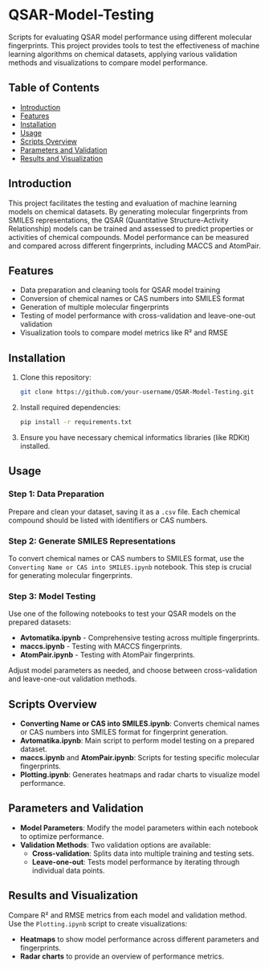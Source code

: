 # QSAR-Model-Testing

Scripts for evaluating QSAR model performance using different molecular fingerprints. This project provides tools to test the effectiveness of machine learning algorithms on chemical datasets, applying various validation methods and visualizations to compare model performance.

## Table of Contents

- [Introduction](#introduction)
- [Features](#features)
- [Installation](#installation)
- [Usage](#usage)
- [Scripts Overview](#scripts-overview)
- [Parameters and Validation](#parameters-and-validation)
- [Results and Visualization](#results-and-visualization)


## Introduction

This project facilitates the testing and evaluation of machine learning models on chemical datasets. By generating molecular fingerprints from SMILES representations, the QSAR (Quantitative Structure-Activity Relationship) models can be trained and assessed to predict properties or activities of chemical compounds. Model performance can be measured and compared across different fingerprints, including MACCS and AtomPair.

## Features

- Data preparation and cleaning tools for QSAR model training
- Conversion of chemical names or CAS numbers into SMILES format
- Generation of multiple molecular fingerprints
- Testing of model performance with cross-validation and leave-one-out validation
- Visualization tools to compare model metrics like R² and RMSE

## Installation

1. Clone this repository:
   ```bash
   git clone https://github.com/your-username/QSAR-Model-Testing.git
2. Install required dependencies:
   ```bash
   pip install -r requirements.txt
3. Ensure you have necessary chemical informatics libraries (like RDKit) installed.

## Usage

### Step 1: Data Preparation
Prepare and clean your dataset, saving it as a `.csv` file. Each chemical compound should be listed with identifiers or CAS numbers.

### Step 2: Generate SMILES Representations
To convert chemical names or CAS numbers to SMILES format, use the `Converting Name or CAS into SMILES.ipynb` notebook. This step is crucial for generating molecular fingerprints.

### Step 3: Model Testing
Use one of the following notebooks to test your QSAR models on the prepared datasets:

- **Avtomatika.ipynb** - Comprehensive testing across multiple fingerprints.
- **maccs.ipynb** - Testing with MACCS fingerprints.
- **AtomPair.ipynb** - Testing with AtomPair fingerprints.

Adjust model parameters as needed, and choose between cross-validation and leave-one-out validation methods.

## Scripts Overview

- **Converting Name or CAS into SMILES.ipynb**: Converts chemical names or CAS numbers into SMILES format for fingerprint generation.
- **Avtomatika.ipynb**: Main script to perform model testing on a prepared dataset.
- **maccs.ipynb** and **AtomPair.ipynb**: Scripts for testing specific molecular fingerprints.
- **Plotting.ipynb**: Generates heatmaps and radar charts to visualize model performance.

## Parameters and Validation

- **Model Parameters**: Modify the model parameters within each notebook to optimize performance.
- **Validation Methods**: Two validation options are available:
  - **Cross-validation**: Splits data into multiple training and testing sets.
  - **Leave-one-out**: Tests model performance by iterating through individual data points.

## Results and Visualization

Compare R² and RMSE metrics from each model and validation method. Use the `Plotting.ipynb` script to create visualizations:

- **Heatmaps** to show model performance across different parameters and fingerprints.
- **Radar charts** to provide an overview of performance metrics.

